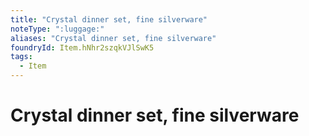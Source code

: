 ```yaml
---
title: "Crystal dinner set, fine silverware"
noteType: ":luggage:"
aliases: "Crystal dinner set, fine silverware"
foundryId: Item.hNhr2szqkVJlSwK5
tags:
  - Item
---
```


# Crystal dinner set, fine silverware
